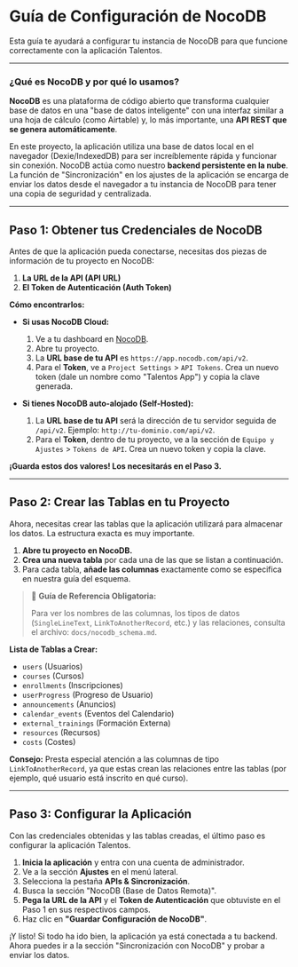 # Guía de Configuración de NocoDB

Esta guía te ayudará a configurar tu instancia de NocoDB para que funcione correctamente con la aplicación Talentos.

---

### ¿Qué es NocoDB y por qué lo usamos?

**NocoDB** es una plataforma de código abierto que transforma cualquier base de datos en una "base de datos inteligente" con una interfaz similar a una hoja de cálculo (como Airtable) y, lo más importante, una **API REST que se genera automáticamente**.

En este proyecto, la aplicación utiliza una base de datos local en el navegador (Dexie/IndexedDB) para ser increíblemente rápida y funcionar sin conexión. NocoDB actúa como nuestro **backend persistente en la nube**. La función de "Sincronización" en los ajustes de la aplicación se encarga de enviar los datos desde el navegador a tu instancia de NocoDB para tener una copia de seguridad y centralizada.

---

## Paso 1: Obtener tus Credenciales de NocoDB

Antes de que la aplicación pueda conectarse, necesitas dos piezas de información de tu proyecto en NocoDB:

1.  **La URL de la API (API URL)**
2.  **El Token de Autenticación (Auth Token)**

**Cómo encontrarlos:**

*   **Si usas NocoDB Cloud:**
    1.  Ve a tu dashboard en [NocoDB](https://app.nocodb.com/).
    2.  Abre tu proyecto.
    3.  La **URL base de tu API** es `https://app.nocodb.com/api/v2`.
    4.  Para el **Token**, ve a `Project Settings` > `API Tokens`. Crea un nuevo token (dale un nombre como "Talentos App") y copia la clave generada.

*   **Si tienes NocoDB auto-alojado (Self-Hosted):**
    1.  La **URL base de tu API** será la dirección de tu servidor seguida de `/api/v2`. Ejemplo: `http://tu-dominio.com/api/v2`.
    2.  Para el **Token**, dentro de tu proyecto, ve a la sección de `Equipo y Ajustes` > `Tokens de API`. Crea un nuevo token y copia la clave.

**¡Guarda estos dos valores! Los necesitarás en el Paso 3.**

---

## Paso 2: Crear las Tablas en tu Proyecto

Ahora, necesitas crear las tablas que la aplicación utilizará para almacenar los datos. La estructura exacta es muy importante.

1.  **Abre tu proyecto en NocoDB.**
2.  **Crea una nueva tabla** por cada una de las que se listan a continuación.
3.  Para cada tabla, **añade las columnas** exactamente como se especifica en nuestra guía del esquema.

> 🔗 **Guía de Referencia Obligatoria:**
>
> Para ver los nombres de las columnas, los tipos de datos (`SingleLineText`, `LinkToAnotherRecord`, etc.) y las relaciones, consulta el archivo: `docs/nocodb_schema.md`.

**Lista de Tablas a Crear:**
*   `users` (Usuarios)
*   `courses` (Cursos)
*   `enrollments` (Inscripciones)
*   `userProgress` (Progreso de Usuario)
*   `announcements` (Anuncios)
*   `calendar_events` (Eventos del Calendario)
*   `external_trainings` (Formación Externa)
*   `resources` (Recursos)
*   `costs` (Costes)

**Consejo:** Presta especial atención a las columnas de tipo `LinkToAnotherRecord`, ya que estas crean las relaciones entre las tablas (por ejemplo, qué usuario está inscrito en qué curso).

---

## Paso 3: Configurar la Aplicación

Con las credenciales obtenidas y las tablas creadas, el último paso es configurar la aplicación Talentos.

1.  **Inicia la aplicación** y entra con una cuenta de administrador.
2.  Ve a la sección **Ajustes** en el menú lateral.
3.  Selecciona la pestaña **APIs & Sincronización**.
4.  Busca la sección "NocoDB (Base de Datos Remota)".
5.  **Pega la URL de la API** y el **Token de Autenticación** que obtuviste en el Paso 1 en sus respectivos campos.
6.  Haz clic en **"Guardar Configuración de NocoDB"**.

¡Y listo! Si todo ha ido bien, la aplicación ya está conectada a tu backend. Ahora puedes ir a la sección "Sincronización con NocoDB" y probar a enviar los datos.
